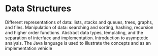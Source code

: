 # Data Structures
Different representations of data: lists, stacks and queues, trees, graphs, and files. 
Manipulation of data: searching and sorting, hashing, recursion and higher order functions. Abstract data types, templating, and the separation of interface and implementation. 
Introduction to asymptotic analysis. The Java language is used to illustrate the concepts and as an implementation vehicle
